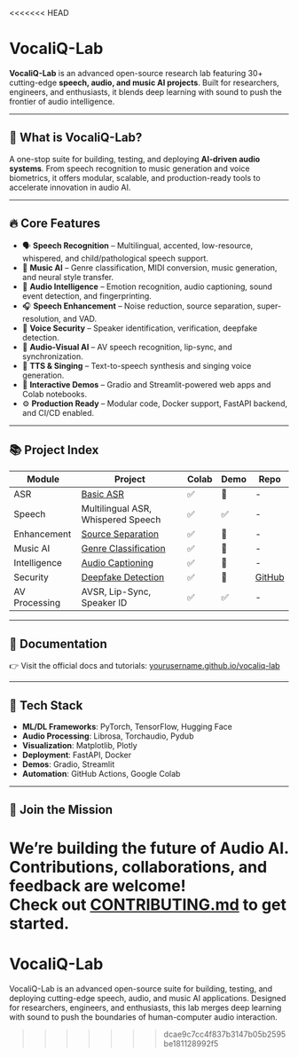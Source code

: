 <<<<<<< HEAD
# **VocaliQ-Lab**  
**VocaliQ-Lab** is an advanced open-source research lab featuring 30+ cutting-edge **speech, audio, and music AI projects**. Built for researchers, engineers, and enthusiasts, it blends deep learning with sound to push the frontier of audio intelligence.

---

## 🎯 What is VocaliQ-Lab?

A one-stop suite for building, testing, and deploying **AI-driven audio systems**. From speech recognition to music generation and voice biometrics, it offers modular, scalable, and production-ready tools to accelerate innovation in audio AI.

---

## 🔥 Core Features

- 🗣️ **Speech Recognition** – Multilingual, accented, low-resource, whispered, and child/pathological speech support.
- 🎵 **Music AI** – Genre classification, MIDI conversion, music generation, and neural style transfer.
- 🧠 **Audio Intelligence** – Emotion recognition, audio captioning, sound event detection, and fingerprinting.
- 🎧 **Speech Enhancement** – Noise reduction, source separation, super-resolution, and VAD.
- 🔐 **Voice Security** – Speaker identification, verification, deepfake detection.
- 🎥 **Audio-Visual AI** – AV speech recognition, lip-sync, and synchronization.
- 💬 **TTS & Singing** – Text-to-speech synthesis and singing voice generation.
- 🧪 **Interactive Demos** – Gradio and Streamlit-powered web apps and Colab notebooks.
- ⚙️ **Production Ready** – Modular code, Docker support, FastAPI backend, and CI/CD enabled.

---

## 📚 Project Index

| Module         | Project                                  | Colab | Demo | Repo |
|----------------|------------------------------------------|-------|------|------|
| ASR            | [Basic ASR](asr/basic_asr/)              | ✅     | 🔗   | -    |
| Speech         | Multilingual ASR, Whispered Speech       | ✅     | ✅   | -    |
| Enhancement    | [Source Separation](speech_enhancement/source_separation/) | ✅ | 🔗 | - |
| Music AI       | [Genre Classification](music_ai/genre_classification/) | ✅ | 🔗 | - |
| Intelligence   | [Audio Captioning](audio_intelligence/audio_captioning/) | ✅ | 🔗 | - |
| Security       | [Deepfake Detection](security/deepfake_detection/) | ✅ | 🔗 | [GitHub](https://github.com/yourname/deepfake-detection) |
| AV Processing  | AVSR, Lip-Sync, Speaker ID               | ✅     | ✅   | -    |

---

## 📘 Documentation

👉 Visit the official docs and tutorials: [yourusername.github.io/vocaliq-lab](https://yourusername.github.io/vocaliq-lab)

---

## 🧰 Tech Stack

- **ML/DL Frameworks**: PyTorch, TensorFlow, Hugging Face
- **Audio Processing**: Librosa, Torchaudio, Pydub
- **Visualization**: Matplotlib, Plotly
- **Deployment**: FastAPI, Docker
- **Demos**: Gradio, Streamlit
- **Automation**: GitHub Actions, Google Colab

---

## 🤝 Join the Mission

We’re building the future of Audio AI. Contributions, collaborations, and feedback are welcome!  
Check out [CONTRIBUTING.md](CONTRIBUTING.md) to get started.
=======
# VocaliQ-Lab
VocaliQ-Lab is an advanced open-source suite for building, testing, and deploying cutting-edge speech, audio, and music AI applications. Designed for researchers, engineers, and enthusiasts, this lab merges deep learning with sound to push the boundaries of human-computer audio interaction.
>>>>>>> dcae9c7cc4f837b3147b05b2595be181128992f5
